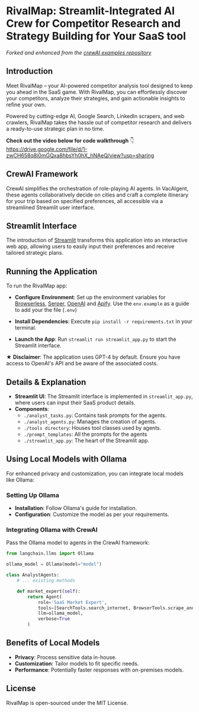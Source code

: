 # RivalMap: Streamlit-Integrated AI Crew for Competitor Research and Strategy Building for Your SaaS tool

_Forked and enhanced from the_ [_crewAI examples repository_](https://github.com/joaomdmoura/crewAI-examples/tree/main/trip_planner)

## Introduction
Meet RivalMap – your AI-powered competitor analysis tool designed to keep you ahead in the SaaS game. With RivalMap, you can effortlessly discover your competitors, analyze their strategies, and gain actionable insights to refine your own.

Powered by cutting-edge AI, Google Search, LinkedIn scrapers, and web crawlers, RivalMap takes the hassle out of competitor research and delivers a ready-to-use strategic plan in no time.

**Check out the video below for code walkthrough** 👇
https://drive.google.com/file/d/1-zwCH658q8i0mGQxa8hbsYh0hX_hNAeQ/view?usp=sharing

## CrewAI Framework

CrewAI simplifies the orchestration of role-playing AI agents. In VacAIgent, these agents collaboratively decide on cities and craft a complete itinerary for your trip based on specified preferences, all accessible via a streamlined Streamlit user interface.

## Streamlit Interface

The introduction of [Streamlit](https://streamlit.io/) transforms this application into an interactive web app, allowing users to easily input their preferences and receive tailored strategic plans.

## Running the Application

To run the RivalMap app:

- **Configure Environment**: Set up the environment variables for [Browserless](https://www.browserless.io/), [Serper](https://serper.dev/), [OpenAI](https://openai.com/) and [Apify](https://apify.com/). Use the `env.example` as a guide to add your the file (`.env`)

- **Install Dependencies**: Execute `pip install -r requirements.txt` in your terminal.
- **Launch the App**: Run `streamlit run streamlit_app.py` to start the Streamlit interface.

★ **Disclaimer**: The application uses GPT-4 by default. Ensure you have access to OpenAI's API and be aware of the associated costs.

## Details & Explanation

- **Streamlit UI**: The Streamlit interface is implemented in `streamlit_app.py`, where users can input their SaaS product details.
- **Components**:
  - `./analyst_tasks.py`: Contains task prompts for the agents.
  - `./analyst_agents.py`: Manages the creation of agents.
  - `./tools directory`: Houses tool classes used by agents.
  - `./prompt_templates`: All the prompts for the agents
  - `./streamlit_app.py`: The heart of the Streamlit app.


## Using Local Models with Ollama

For enhanced privacy and customization, you can integrate local models like Ollama:

### Setting Up Ollama

- **Installation**: Follow Ollama's guide for installation.
- **Configuration**: Customize the model as per your requirements.

### Integrating Ollama with CrewAI

Pass the Ollama model to agents in the CrewAI framework:

```python
from langchain.llms import Ollama

ollama_model = Ollama(model="model")

class AnalystAgents:
    # ... existing methods

    def market_expert(self):
        return Agent(
            role='SaaS Market Expert',
            tools=[SearchTools.search_internet, BrowserTools.scrape_and_summarize_website],
            llm=ollama_model,
            verbose=True
        )

```

## Benefits of Local Models

- **Privacy**: Process sensitive data in-house.
- **Customization**: Tailor models to fit specific needs.
- **Performance**: Potentially faster responses with on-premises models.

## License

RivalMap is open-sourced under the MIT License.
